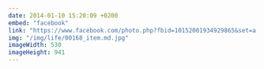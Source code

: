 ```yaml
---
date: 2014-01-10 15:20:09 +0200
embed: "facebook"
link: "https://www.facebook.com/photo.php?fbid=10152001934929865&set=a.10150382045299865.355740.580174864&type=3"
img: "/img/life/00168_item.md.jpg"
imageWidth: 530
imageHeight: 941
---
```

